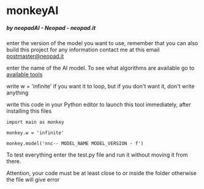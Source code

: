 # monkeyAI
##### by neopadAI - Neopad - neopad.it

enter the version of the model you want to use, remember that you can also build this project for any information contact me at this email postmaster@neopad.it

enter the name of the AI ​​model. To see what algorithms are available go to [available tools](https://github.com/neopadAI/monkeyAI/wiki/Tool)

write w = 'infinite' if you want it to loop, but if you don't want it, don't write anything

write this code in your Python editor to launch this tool immediately, after installing this files

`import main as monkey`

`monkey.w = 'infinite'`

`monkey.model('nnc-- MODEL_NAME MODEL_VERSION - f')`

To test everything enter the test.py file and run it without moving it from there.

Attention, your code must be at least close to or inside the folder otherwise the file will give error
